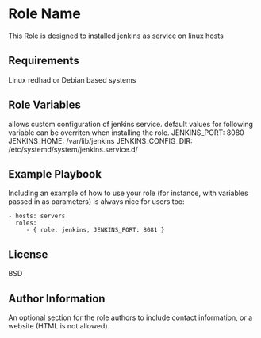 Role Name
=========

This Role is designed to installed jenkins as service on linux hosts

Requirements
------------

Linux redhad or Debian based systems

Role Variables
--------------

allows custom configuration of jenkins service. 
default values for following variable can be overriten when installing the role.
JENKINS_PORT: 8080
JENKINS_HOME: /var/lib/jenkins
JENKINS_CONFIG_DIR: /etc/systemd/system/jenkins.service.d/


Example Playbook
----------------

Including an example of how to use your role (for instance, with variables passed in as parameters) is always nice for users too:

    - hosts: servers
      roles:
         - { role: jenkins, JENKINS_PORT: 8081 }

License
-------

BSD

Author Information
------------------

An optional section for the role authors to include contact information, or a website (HTML is not allowed).
